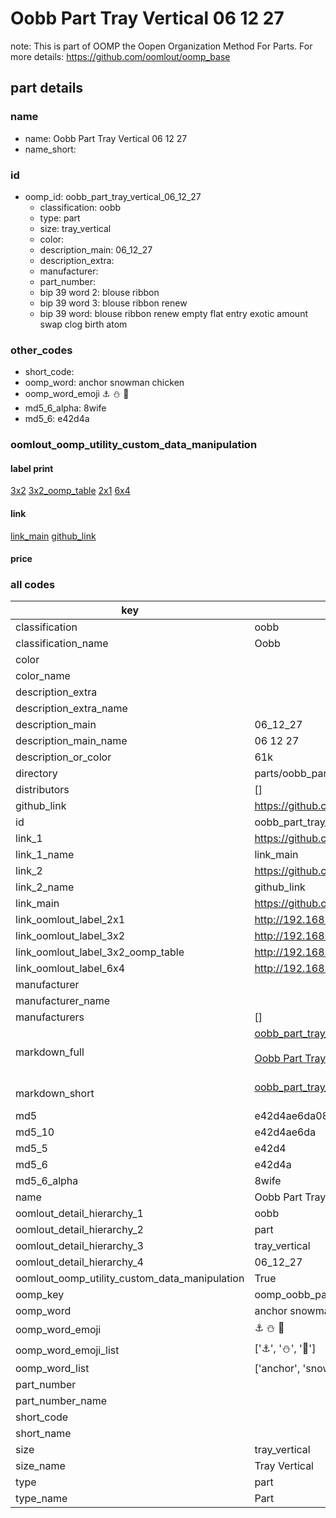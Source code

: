 # Oobb Part Tray Vertical 06 12 27  

note: This is part of OOMP the Oopen Organization Method For Parts. For more details: https://github.com/oomlout/oomp_base

##  part details





### name
* name: Oobb Part Tray Vertical 06 12 27
* name_short: 
### id
* oomp_id: oobb_part_tray_vertical_06_12_27
  * classification: oobb
  * type: part
  * size: tray_vertical
  * color: 
  * description_main: 06_12_27
  * description_extra: 
  * manufacturer: 
  * part_number: 
  * bip 39 word 2: blouse ribbon
  * bip 39 word 3: blouse ribbon renew
  * bip 39 word: blouse ribbon renew empty flat entry exotic amount swap clog birth atom

### other_codes
* short_code: 
* oomp_word: anchor snowman chicken
* oomp_word_emoji :anchor: :snowman: :chicken:
* md5_6_alpha: 8wife
* md5_6: e42d4a






### oomlout_oomp_utility_custom_data_manipulation
#### label print
[3x2](http://192.168.1.245:1112/?label=oomp%208wife)
[3x2_oomp_table](http://192.168.1.107:1112/?label=oomp%208wife)
[2x1](http://192.168.1.242:1112/?label=oomp%208wife)
[6x4](http://192.168.1.55:1112/?label=oomp%208wife)    

#### link

[link_main](https://github.com/oomlout/oomlout_oomp_current_version_messy/tree/main/parts/oobb_part_tray_vertical_06_12_27) [github_link](https://github.com/oomlout/oomlout_oomp_part_src/tree/main/parts/oobb_part_tray_vertical_06_12_27)                             

#### price







### all codes 
| key | value |  
| --- | --- |  
| classification | oobb |  
| classification_name | Oobb |  
| color |  |  
| color_name |  |  
| description_extra |  |  
| description_extra_name |  |  
| description_main | 06_12_27 |  
| description_main_name | 06 12 27 |  
| description_or_color | 61k |  
| directory | parts/oobb_part_tray_vertical_06_12_27 |  
| distributors | [] |  
| github_link | https://github.com/oomlout/oomlout_oomp_part_src/tree/main/parts/oobb_part_tray_vertical_06_12_27 |  
| id | oobb_part_tray_vertical_06_12_27 |  
| link_1 | https://github.com/oomlout/oomlout_oomp_current_version_messy/tree/main/parts/oobb_part_tray_vertical_06_12_27 |  
| link_1_name | link_main |  
| link_2 | https://github.com/oomlout/oomlout_oomp_part_src/tree/main/parts/oobb_part_tray_vertical_06_12_27 |  
| link_2_name | github_link |  
| link_main | https://github.com/oomlout/oomlout_oomp_current_version_messy/tree/main/parts/oobb_part_tray_vertical_06_12_27 |  
| link_oomlout_label_2x1 | http://192.168.1.242:1112/?label=oomp%208wife |  
| link_oomlout_label_3x2 | http://192.168.1.245:1112/?label=oomp%208wife |  
| link_oomlout_label_3x2_oomp_table | http://192.168.1.107:1112/?label=oomp%208wife |  
| link_oomlout_label_6x4 | http://192.168.1.55:1112/?label=oomp%208wife |  
| manufacturer |  |  
| manufacturer_name |  |  
| manufacturers | [] |  
| markdown_full | [oobb_part_tray_vertical_06_12_27](https://github.com/oomlout/oomlout_oomp_current_version_messy/tree/main/parts/oobb_part_tray_vertical_06_12_27)<br>[](https://github.com/oomlout/oomlout_oomp_current_version_messy/tree/main/parts/oobb_part_tray_vertical_06_12_27)<br>[Oobb Part Tray Vertical 06 12 27](https://github.com/oomlout/oomlout_oomp_current_version_messy/tree/main/parts/oobb_part_tray_vertical_06_12_27)<br><br> |  
| markdown_short | [oobb_part_tray_vertical_06_12_27](https://github.com/oomlout/oomlout_oomp_current_version_messy/tree/main/parts/oobb_part_tray_vertical_06_12_27)<br><br> |  
| md5 | e42d4ae6da080a012eac44936c6e40c1 |  
| md5_10 | e42d4ae6da |  
| md5_5 | e42d4 |  
| md5_6 | e42d4a |  
| md5_6_alpha | 8wife |  
| name | Oobb Part Tray Vertical 06 12 27 |  
| oomlout_detail_hierarchy_1 | oobb |  
| oomlout_detail_hierarchy_2 | part |  
| oomlout_detail_hierarchy_3 | tray_vertical |  
| oomlout_detail_hierarchy_4 | 06_12_27 |  
| oomlout_oomp_utility_custom_data_manipulation | True |  
| oomp_key | oomp_oobb_part_tray_vertical_06_12_27 |  
| oomp_word | anchor snowman chicken |  
| oomp_word_emoji | :anchor: :snowman: :chicken: |  
| oomp_word_emoji_list | [':anchor:', ':snowman:', ':chicken:'] |  
| oomp_word_list | ['anchor', 'snowman', 'chicken'] |  
| part_number |  |  
| part_number_name |  |  
| short_code |  |  
| short_name |  |  
| size | tray_vertical |  
| size_name | Tray Vertical |  
| type | part |  
| type_name | Part |  
